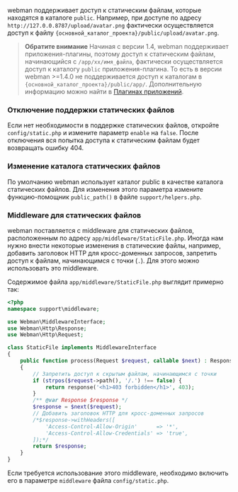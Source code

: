 webman поддерживает доступ к статическим файлам, которые находятся в каталоге `public`. Например, при доступе по адресу `http://127.0.0.8787/upload/avatar.png` фактически осуществляется доступ к файлу `{основной_каталог_проекта}/public/upload/avatar.png`.

> **Обратите внимание**
> Начиная с версии 1.4, webman поддерживает приложения-плагины, поэтому доступ к статическим файлам, начинающийся с `/app/xx/имя_файла`, фактически осуществляется доступ к каталогу `public` приложения-плагина. То есть в версии webman >=1.4.0 не поддерживается доступ к каталогам в `{основной_каталог_проекта}/public/app/`.
> Дополнительную информацию можно найти в [Плагинах приложений](./plugin/app.md).

### Отключение поддержки статических файлов
Если нет необходимости в поддержке статических файлов, откройте `config/static.php` и измените параметр `enable` на `false`. После отключения вся попытка доступа к статическим файлам будет возвращать ошибку 404.

### Изменение каталога статических файлов
По умолчанию webman использует каталог public в качестве каталога статических файлов. Для изменения этого параметра измените функцию-помощник `public_path()` в файле `support/helpers.php`.

### Middleware для статических файлов
webman поставляется с middleware для статических файлов, расположенным по адресу `app/middleware/StaticFile.php`.
Иногда нам нужно внести некоторые изменения в статические файлы, например, добавить заголовок HTTP для кросс-доменных запросов, запретить доступ к файлам, начинающимся с точки (`.`). Для этого можно использовать это middleware.

Содержимое файла `app/middleware/StaticFile.php` выглядит примерно так:
```php
<?php
namespace support\middleware;

use Webman\MiddlewareInterface;
use Webman\Http\Response;
use Webman\Http\Request;

class StaticFile implements MiddlewareInterface
{
    public function process(Request $request, callable $next) : Response
    {
        // Запретить доступ к скрытым файлам, начинающимся с точки
        if (strpos($request->path(), '/.') !== false) {
            return response('<h1>403 forbidden</h1>', 403);
        }
        /** @var Response $response */
        $response = $next($request);
        // Добавить заголовок HTTP для кросс-доменных запросов
        /*$response->withHeaders([
            'Access-Control-Allow-Origin'      => '*',
            'Access-Control-Allow-Credentials' => 'true',
        ]);*/
        return $response;
    }
}
```
Если требуется использование этого middleware, необходимо включить его в параметре `middleware` файла `config/static.php`.
